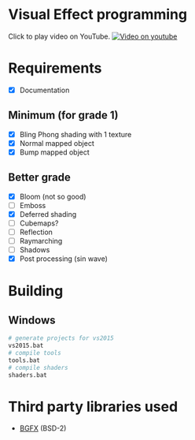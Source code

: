 # Visual Effect programming
Click to play video on YouTube. 
[![Video on youtube](https://img.youtube.com/vi/haxyDs3ujJU/0.jpg)](https://www.youtube.com/watch?v=haxyDs3ujJU)

# Requirements
- [x] Documentation

## Minimum (for grade 1) 
- [x] Bling Phong shading with 1 texture
- [x] Normal mapped object
- [x] Bump mapped object

## Better grade
- [x] Bloom (not so good)
- [ ] Emboss
- [x] Deferred shading
- [ ] Cubemaps?
- [ ] Reflection
- [ ] Raymarching
- [ ] Shadows
- [x] Post processing (sin wave)

# Building
## Windows
```perl
# generate projects for vs2015
vs2015.bat
# compile tools
tools.bat
# compile shaders
shaders.bat
```

# Third party libraries used
* [BGFX](https://github.com/bkaradzic/bgfx) (BSD-2)
